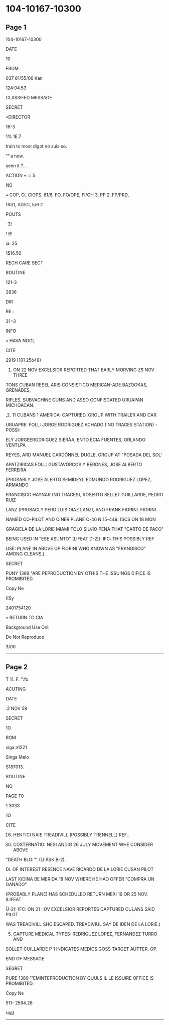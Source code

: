 # 104-10167-10300

## Page 1

104-10167-10300

DATE

10

FROM

037 81/55/06 Kan

124:04.53

CLASSIFED MESSAGE

SECRET

•DIRECTOR

16-3

1% 1E.7

train to most digot no sula so.

"''a now.

seen it ?...

ACTION • ::: 5

NO

• COP, Cl, ClOPS. 61/6, FO, FO/OPE, FI/OH 3, PP 2, FP/PRD,

D0/1, AD/CI, 5/6 2

POUTS

-3!

! B!

ia: 25

1$16.50

RECH CARE SECT

ROUTINE

121-3

2836

DIR

RE :

31=3

INFO

• HAVA NOGL

CITE

2919 (181 25ó48)

1. ON 22 NOV EXCELSIOR REPORTED THAT EARLY MORVING Z$ NOV THREE

TONS CUBAN RESEL ARIS CONSISTICO MERICAN-ADE BAZOOKAS, GRENÁDES,

RIFLES, SUBVACHINE GUNS AND ASSO CONFISCATED URUAPAN MICHOACAN.

,2. 11 CUBANS 1 AMERICA: CAPTURED. GROUP WITH TRAILER AND CAR

URUAPRE: FOLL: JORGE RODRIGUEZ ACHADO ( NO TRACES STATION) - POSSI-

ELY JORGEERODRIGUEZ SIERÃA, ENTO ECIA FUENTES, ORLANDO VENTLPA

REYES, ARD MANUEL CARDÓNNEL DUGLE. GROUP AT "POSADA DEL SOL'

APATZIRICAS FOLL: GUSTAVORCOS Y BERGNES, JOSE ALBERTO FERREIRA

(PROSABLY JOSE ALERTO SEMIDEY), EDMUNDO RODRIGUEZ LOPEZ, ARMANDO

FRANCISCO HAYNAR (NO TRACES), ROSERTO SELLET GUILLARDE, PEDRO RUIZ

LANZ (PROBACLY PERO LUIS'OIAZ LANZI, ANO FRANK FIORINI. FIORINI

NAMED CO-PILOT AND OINER PLANE C-46 N 15-449. (SCS ON 18 MON

GRAGIELA DE LA LORIE MIAMI TOLO SILVIO PENA THAT "CARTO DE PACO"

BEING USED IN "ESE ASUNTO" (LIFEAT D-2)). IFC: THIS POSSIBLY REF

USE: PLANE IN ABOVE OP FIORINI WHO KNOWN AS "FRANGISCO" AMONG CLEANS.) .

SECRET

PUNY 1389 "ARE PEPRODUCTION BY OTHIS THE ISSUINGS DIFICE IS PROMIBITED.

Copy Ne

(ISy

2401754120

• RETURN TO CIA

Background Use Onli

Do Not Reproduce

3/00

---

## Page 2

T 11. F. ":fo

ACUTING

DATE

.2 NOV 58

SECRET

1O

ROM

siga n1221

Singa Melo

S187013.

ROUTINE

NO

PAGE T0

1 3033

1O

CITE

16) HENTICI NAIE TREADIVILL (POSSIBLY TRENNELL) REF..

30. COSTERNATIO: NEXI ANDIG 26 JULY MOVEMENT WHE CONSIDER ABOVE

"DEATH BLO:'". (LI:ÄSK B-2).

Di. OF INTEREST RESENCE NAVE RICARDO DE LA LORIE CUSAN PILOT

LAST KIDINA BE MERIDA 18 NOV WHERE HE HAO OFFER "COMPRA UN GANÁDO"

(PROBABLY PLANE) HAS SCHEDULEO RETURN MEXi 19 OR 25 NOV. ILIFEAT

Ü-2): (FC: ON 21 ::OV EXCELSIOR REPORTES CAPTURED CULANS SAID PILOT

WAS TREADIVILL SHO ESCAPED. TREADIVIUL SAY DE IDEN DE LA LORIE.)

5. CAPTURE MEDICAL TYPES: REDRIGUEZ LOPEZ, FERNANDEZ TURRO AND

SOLLET CUILLARDE P 1 INDICATES MEDICS GOSS TARGET AUTTER. OP.

END OF MESSAGE

SEGRET

PURE 1389 "'EMINTEPRODUCTION BY QUULS IL LE ISSUIRE OFFICE IS PROMIBITED.

Copy Ne

511- 2594.26

raд)

---


